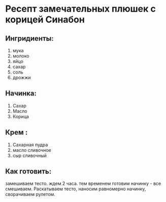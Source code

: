 # Ресепт замечательных плюшек с корицей Синабон

## Ингридиенты:
1. мука
2. молоко
3. яйцо
4. сахар 
5. соль
6. дрожжи
## Начинка:
1. Сахар
2. Масло
3. Корица
## Крем :
1. Сахарная пудра
2. масло сливочное
3. сыр сливочный
## Как готовить:
замешиваем тесто. ждем 2 часа. тем временем готовим начинку - все смешиваем. Раскатываем тесто, наносим равномерно начинку, сворачиваем рулетом.